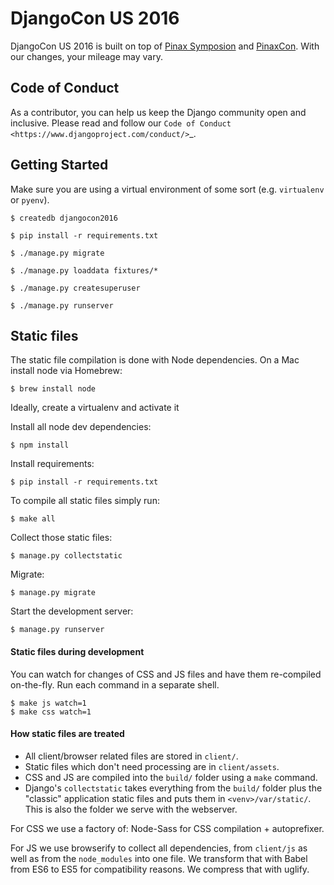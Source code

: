 DjangoCon US 2016
=================

DjangoCon US 2016 is built on top of [Pinax Symposion](https://github.com/pinax/symposion) and [PinaxCon](https://github.com/pinax/PinaxCon). With our changes, your mileage may vary.


Code of Conduct
---------------

As a contributor, you can help us keep the Django community open and inclusive.
Please read and follow our `Code of Conduct <https://www.djangoproject.com/conduct/>`_.


Getting Started
----------------

Make sure you are using a virtual environment of some sort (e.g. `virtualenv` or
`pyenv`).

    $ createdb djangocon2016

    $ pip install -r requirements.txt

    $ ./manage.py migrate

    $ ./manage.py loaddata fixtures/*

    $ ./manage.py createsuperuser

    $ ./manage.py runserver


Static files
------------

The static file compilation is done with Node dependencies. On a Mac install
node via Homebrew:

    $ brew install node

Ideally, create a virtualenv and activate it

Install all node dev dependencies:

    $ npm install

Install requirements:

    $ pip install -r requirements.txt

To compile all static files simply run:

    $ make all

Collect those static files:

    $ manage.py collectstatic

Migrate: 

    $ manage.py migrate

Start the development server: 
 
    $ manage.py runserver

#### Static files during development

You can watch for changes of CSS and JS files and have them re-compiled
on-the-fly. Run each command in a separate shell.

    $ make js watch=1
    $ make css watch=1

#### How static files are treated

* All client/browser related files are stored in `client/`.
* Static files which don't need processing are in `client/assets`.
* CSS and JS  are compiled into the `build/` folder using a `make` command.
* Django's `collectstatic` takes everything from the `build/` folder plus
  the "classic" application static files and puts them in `<venv>/var/static/`.
  This is also the folder we serve with the webserver.

For CSS we use a factory of: Node-Sass for CSS compilation + autoprefixer.

For JS we use browserify to collect all dependencies, from `client/js` as well
as from the `node_modules` into one file. We transform that with Babel from ES6
to ES5 for compatibility reasons. We compress that with uglify.
